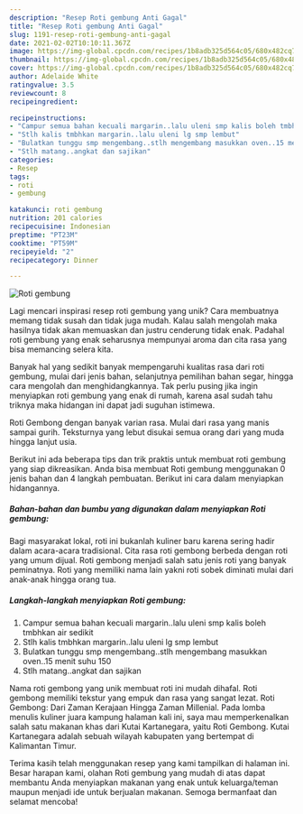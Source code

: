 ```yaml
---
description: "Resep Roti gembung Anti Gagal"
title: "Resep Roti gembung Anti Gagal"
slug: 1191-resep-roti-gembung-anti-gagal
date: 2021-02-02T10:10:11.367Z
image: https://img-global.cpcdn.com/recipes/1b8adb325d564c05/680x482cq70/roti-gembung-foto-resep-utama.jpg
thumbnail: https://img-global.cpcdn.com/recipes/1b8adb325d564c05/680x482cq70/roti-gembung-foto-resep-utama.jpg
cover: https://img-global.cpcdn.com/recipes/1b8adb325d564c05/680x482cq70/roti-gembung-foto-resep-utama.jpg
author: Adelaide White
ratingvalue: 3.5
reviewcount: 8
recipeingredient:

recipeinstructions:
- "Campur semua bahan kecuali margarin..lalu uleni smp kalis boleh tmbhkan air sedikit"
- "Stlh kalis tmbhkan margarin..lalu uleni lg smp lembut"
- "Bulatkan tunggu smp mengembang..stlh mengembang masukkan oven..15 menit suhu 150"
- "Stlh matang..angkat dan sajikan"
categories:
- Resep
tags:
- roti
- gembung

katakunci: roti gembung 
nutrition: 201 calories
recipecuisine: Indonesian
preptime: "PT23M"
cooktime: "PT59M"
recipeyield: "2"
recipecategory: Dinner

---
```



![Roti gembung](https://img-global.cpcdn.com/recipes/1b8adb325d564c05/680x482cq70/roti-gembung-foto-resep-utama.jpg)

Lagi mencari inspirasi resep roti gembung yang unik? Cara membuatnya memang tidak susah dan tidak juga mudah. Kalau salah mengolah maka hasilnya tidak akan memuaskan dan justru cenderung tidak enak. Padahal roti gembung yang enak seharusnya mempunyai aroma dan cita rasa yang bisa memancing selera kita.

Banyak hal yang sedikit banyak mempengaruhi kualitas rasa dari roti gembung, mulai dari jenis bahan, selanjutnya pemilihan bahan segar, hingga cara mengolah dan menghidangkannya. Tak perlu pusing jika ingin menyiapkan roti gembung yang enak di rumah, karena asal sudah tahu triknya maka hidangan ini dapat jadi suguhan istimewa.

Roti Gembong dengan banyak varian rasa. Mulai dari rasa yang manis sampai gurih. Teksturnya yang lebut disukai semua orang dari yang muda hingga lanjut usia.


Berikut ini ada beberapa tips dan trik praktis untuk membuat roti gembung yang siap dikreasikan. Anda bisa membuat Roti gembung menggunakan 0 jenis bahan dan 4 langkah pembuatan. Berikut ini cara dalam menyiapkan hidangannya.

<!--inarticleads1-->

##### Bahan-bahan dan bumbu yang digunakan dalam menyiapkan Roti gembung:



Bagi masyarakat lokal, roti ini bukanlah kuliner baru karena sering hadir dalam acara-acara tradisional. Cita rasa roti gembong berbeda dengan roti yang umum dijual. Roti gembong menjadi salah satu jenis roti yang banyak peminatnya. Roti yang memiliki nama lain yakni roti sobek diminati mulai dari anak-anak hingga orang tua. 

<!--inarticleads2-->

##### Langkah-langkah menyiapkan Roti gembung:

1. Campur semua bahan kecuali margarin..lalu uleni smp kalis boleh tmbhkan air sedikit
1. Stlh kalis tmbhkan margarin..lalu uleni lg smp lembut
1. Bulatkan tunggu smp mengembang..stlh mengembang masukkan oven..15 menit suhu 150
1. Stlh matang..angkat dan sajikan


Nama roti gembong yang unik membuat roti ini mudah dihafal. Roti gembong memiliki tekstur yang empuk dan rasa yang sangat lezat. Roti Gembong: Dari Zaman Kerajaan Hingga Zaman Millenial. Pada lomba menulis kuliner juara kampung halaman kali ini, saya mau memperkenalkan salah satu makanan khas dari Kutai Kartanegara, yaitu Roti Gembong. Kutai Kartanegara adalah sebuah wilayah kabupaten yang bertempat di Kalimantan Timur. 

Terima kasih telah menggunakan resep yang kami tampilkan di halaman ini. Besar harapan kami, olahan Roti gembung yang mudah di atas dapat membantu Anda menyiapkan makanan yang enak untuk keluarga/teman maupun menjadi ide untuk berjualan makanan. Semoga bermanfaat dan selamat mencoba!
